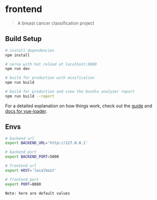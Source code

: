 # frontend

> A breast cancer classification project

## Build Setup

``` bash
# install dependencies
npm install

# serve with hot reload at localhost:8080
npm run dev

# build for production with minification
npm run build

# build for production and view the bundle analyzer report
npm run build --report
```

For a detailed explanation on how things work, check out the [guide](http://vuejs-templates.github.io/webpack/) and [docs for vue-loader](http://vuejs.github.io/vue-loader).

## Envs

```bash
# backend url
export BACKEND_URL='http://127.0.0.1'

# backend port
export BACKEND_PORT=5000

# frontend url
export HOST='localhost'

# frontend port
export PORT=8080

Note: here are default values
```
